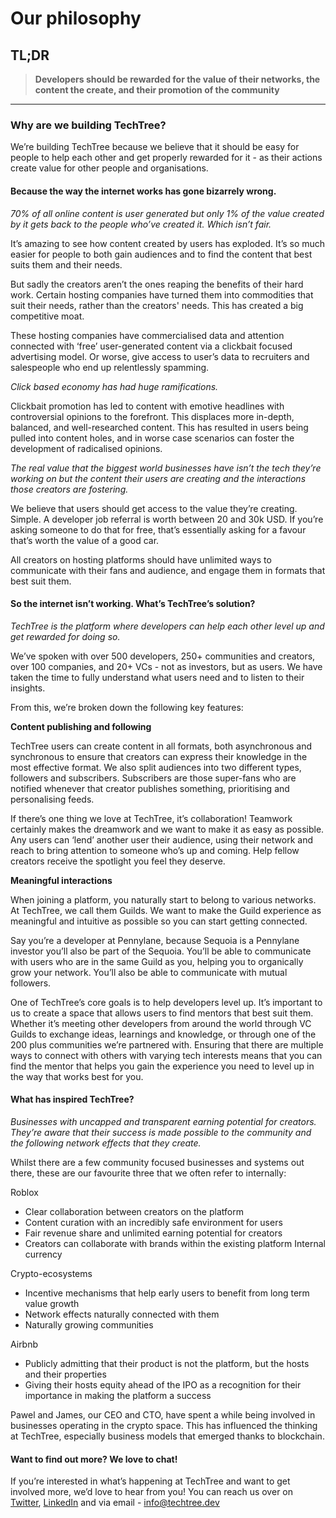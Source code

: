 # Our philosophy

## TL;DR

> **Developers should be rewarded for the value of their networks, the content the create, and their promotion of the community**

****

### Why are we building TechTree?

We’re building TechTree because we believe that it should be easy for people to help each other and get properly rewarded for it - as their actions create value for other people and organisations.

#### **Because the way the internet works has gone bizarrely wrong.**

_70% of all online content is user generated but only 1% of the value created by it gets back to the people who’ve created it. Which isn’t fair._

It’s amazing to see how content created by users has exploded. It’s so much easier for people to both gain audiences and to find the content that best suits them and their needs.

But sadly the creators aren’t the ones reaping the benefits of their hard work. Certain hosting companies have turned them into commodities that suit their needs, rather than the creators' needs. This has created a big competitive moat.

These hosting companies have commercialised data and attention connected with ‘free’ user-generated content via a clickbait focused advertising model. Or worse, give access to user’s data to recruiters and salespeople who end up relentlessly spamming.

_Click based economy has had huge ramifications._

Clickbait promotion has led to content with emotive headlines with controversial opinions to the forefront. This displaces more in-depth, balanced, and well-researched content. This has resulted in users being pulled into content holes, and in worse case scenarios can foster the development of radicalised opinions.

_The real value that the biggest world businesses have isn’t the tech they’re working on but the content their users are creating and the interactions those creators are fostering._

We believe that users should get access to the value they’re creating. Simple. A developer job referral is worth between 20 and 30k USD. If you’re asking someone to do that for free, that’s essentially asking for a favour that’s worth the value of a good car.

All creators on hosting platforms should have unlimited ways to communicate with their fans and audience, and engage them in formats that best suit them.

#### **So the internet isn’t working. What’s TechTree’s solution?**

_TechTree is the platform where developers can help each other level up and get rewarded for doing so._

We’ve spoken with over 500 developers, 250+ communities and creators, over 100 companies, and 20+ VCs - not as investors, but as users. We have taken the time to fully understand what users need and to listen to their insights.

From this, we’re broken down the following key features:

**Content publishing and following**

TechTree users can create content in all formats, both asynchronous and synchronous to ensure that creators can express their knowledge in the most effective format. We also split audiences into two different types, followers and subscribers. Subscribers are those super-fans who are notified whenever that creator publishes something, prioritising and personalising feeds.

If there’s one thing we love at TechTree, it’s collaboration! Teamwork certainly makes the dreamwork and we want to make it as easy as possible. Any users can ‘lend’ another user their audience, using their network and reach to bring attention to someone who’s up and coming. Help fellow creators receive the spotlight you feel they deserve.

**Meaningful interactions**

When joining a platform, you naturally start to belong to various networks. At TechTree, we call them Guilds. We want to make the Guild experience as meaningful and intuitive as possible so you can start getting connected.

Say you’re a developer at Pennylane, because Sequoia is a Pennylane investor you’ll also be part of the Sequoia. You’ll be able to communicate with users who are in the same Guild as you, helping you to organically grow your network. You’ll also be able to communicate with mutual followers.

One of TechTree’s core goals is to help developers level up. It’s important to us to create a space that allows users to find mentors that best suit them. Whether it’s meeting other developers from around the world through VC Guilds to exchange ideas, learnings and knowledge, or through one of the 200 plus communities we’re partnered with. Ensuring that there are multiple ways to connect with others with varying tech interests means that you can find the mentor that helps you gain the experience you need to level up in the way that works best for you.

#### What has inspired TechTree?

_Businesses with uncapped and transparent earning potential for creators. They’re aware that their success is made possible to the community and the following network effects that they create._

Whilst there are a few community focused businesses and systems out there, these are our favourite three that we often refer to internally:

Roblox

* Clear collaboration between creators on the platform
* Content curation with an incredibly safe environment for users
* Fair revenue share and unlimited earning potential for creators
* Creators can collaborate with brands within the existing platform Internal currency

Crypto-ecosystems

* Incentive mechanisms that help early users to benefit from long term value growth
* Network effects naturally connected with them
* Naturally growing communities

Airbnb

* Publicly admitting that their product is not the platform, but the hosts and their properties
* Giving their hosts equity ahead of the IPO as a recognition for their importance in making the platform a success

Pawel and James, our CEO and CTO, have spent a while being involved in businesses operating in the crypto space. This has influenced the thinking at TechTree, especially business models that emerged thanks to blockchain.

#### Want to find out more? We love to chat!

If you’re interested in what’s happening at TechTree and want to get involved more, we’d love to hear from you! You can reach us over on [Twitter](https://twitter.com/TechTree\_dev), [LinkedIn](https://www.linkedin.com/company/techtreedev) and via email - info@techtree.dev
